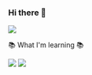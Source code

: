 ### Hi there 👋

<!--
**Partial02/Partial02** is a ✨ _special_ ✨ repository because its `README.md` (this file) appears on your GitHub profile.

Here are some ideas to get you started:

- 🔭 I’m currently working on ...
- 🌱 I’m currently learning ...
- 👯 I’m looking to collaborate on ...
- 🤔 I’m looking for help with ...
- 💬 Ask me about ...
- 📫 How to reach me: ...
- 😄 Pronouns: ...
- ⚡ Fun fact: ...
-->

<img src="https://capsule-render.vercel.app/api?type=waving&color=gradient&customColorList=1,7,10,10,10,20,24&height=300&section=header&text=Wie%20Gehts?&fontSize=90&fontAlign=60&animation=fadeIn" />

📚 What I'm learning 📚

<img src="https://img.shields.io/badge/Python-FFD23F?style=flat&logo=python&logocolor=white"/> <img src="https://img.shields.io/badge/C%20++-4B8BF5?style=flat&logo=cplusplus&logocolor=white"/> 

